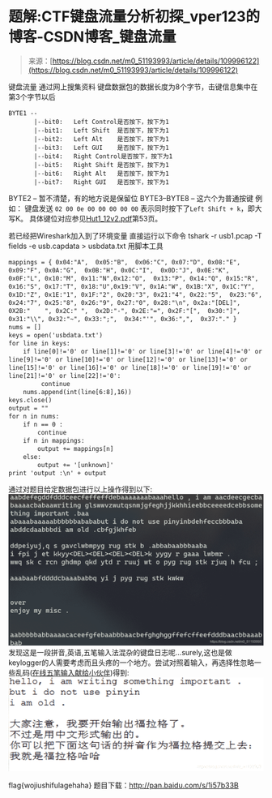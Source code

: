 <!--yml
category: 未分类
date: 2022-04-26 14:38:55
-->

# 题解:CTF键盘流量分析初探_vper123的博客-CSDN博客_键盘流量

> 来源：[https://blog.csdn.net/m0_51193993/article/details/109996122](https://blog.csdn.net/m0_51193993/article/details/109996122)

键盘流量
通过网上搜集资料
键盘数据包的数据长度为8个字节，击键信息集中在第3个字节以后

```
BYTE1 --
       |--bit0:   Left Control是否按下，按下为1 
       |--bit1:   Left Shift  是否按下，按下为1 
       |--bit2:   Left Alt    是否按下，按下为1 
       |--bit3:   Left GUI    是否按下，按下为1 
       |--bit4:   Right Control是否按下，按下为1  
       |--bit5:   Right Shift 是否按下，按下为1 
       |--bit6:   Right Alt   是否按下，按下为1 
       |--bit7:   Right GUI   是否按下，按下为1 
```

BYTE2 – 暂不清楚，有的地方说是保留位
BYTE3–BYTE8 – 这六个为普通按键
例如：
键盘发送 `02 00 0e 00 00 00 00 00`
表示同时按下了`Left Shift + k`，即大写K。
具体键位对应参见[Hut1_12v2.pdf](https://www.usb.org/sites/default/files/documents/hut1_12v2.pdf)第53页。

若已经把Wireshark加入到了环境变量
直接运行以下命令
tshark -r usb1.pcap -T fields -e usb.capdata > usbdata.txt
用脚本工具

```
mappings = { 0x04:"A",  0x05:"B",  0x06:"C", 0x07:"D", 0x08:"E", 0x09:"F", 0x0A:"G",  0x0B:"H", 0x0C:"I",  0x0D:"J", 0x0E:"K", 0x0F:"L", 0x10:"M", 0x11:"N",0x12:"O",  0x13:"P", 0x14:"Q", 0x15:"R", 0x16:"S", 0x17:"T", 0x18:"U",0x19:"V", 0x1A:"W", 0x1B:"X", 0x1C:"Y", 0x1D:"Z", 0x1E:"1", 0x1F:"2", 0x20:"3", 0x21:"4", 0x22:"5",  0x23:"6", 0x24:"7", 0x25:"8", 0x26:"9", 0x27:"0", 0x28:"\n", 0x2a:"[DEL]",  0X2B:"    ", 0x2C:" ",  0x2D:"-", 0x2E:"=", 0x2F:"[",  0x30:"]",  0x31:"\\", 0x32:"~", 0x33:";",  0x34:"'", 0x36:",",  0x37:"." }
nums = []
keys = open('usbdata.txt')
for line in keys:
    if line[0]!='0' or line[1]!='0' or line[3]!='0' or line[4]!='0' or line[9]!='0' or line[10]!='0' or line[12]!='0' or line[13]!='0' or line[15]!='0' or line[16]!='0' or line[18]!='0' or line[19]!='0' or line[21]!='0' or line[22]!='0':
         continue
    nums.append(int(line[6:8],16))
keys.close()
output = ""
for n in nums:
    if n == 0 :
        continue
    if n in mappings:
        output += mappings[n]
    else:
        output += '[unknown]'
print 'output :\n' + output 
```

通过对题目给定数据包进行以上操作得到以下:
![在这里插入图片描述](img/e3a368b4b8155d56d1879759b53b7a9f.png)
发现这是一段拼音,英语,五笔输入法混杂的键盘日志呢…surely,这也是做keylogger的人需要考虑而且头疼的一个地方。尝试对照着输入，再选择性忽略一些乱码([在线五笔输入献给小伙伴](https://www.qqxiuzi.cn/%E5%9C%A8%E7%BA%BF%E4%BA%94%E7%AC%94%E8%BE%93%E5%85%A5%E6%B3%95.htm))得到:
![在这里插入图片描述](img/e3787c940340b31616560556ca2e746b.png)

flag{wojiushifulagehaha}
题目下载：http://pan.baidu.com/s/1i57b33B